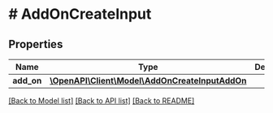 # # AddOnCreateInput

## Properties

Name | Type | Description | Notes
------------ | ------------- | ------------- | -------------
**add_on** | [**\OpenAPI\Client\Model\AddOnCreateInputAddOn**](AddOnCreateInputAddOn.md) |  |

[[Back to Model list]](../../README.md#models) [[Back to API list]](../../README.md#endpoints) [[Back to README]](../../README.md)
